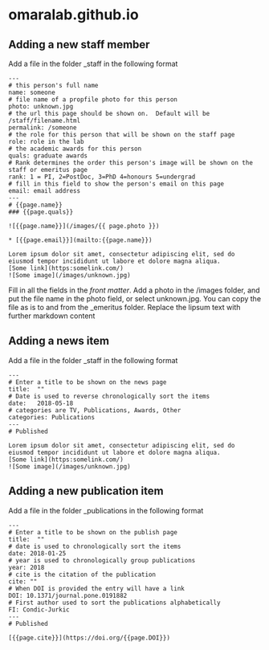 # omaralab.github.io

## Adding a new staff member

Add a file in the folder _staff in the following format

```Liquid
---
# this person's full name
name: someone
# file name of a propfile photo for this person
photo: unknown.jpg
# the url this page should be shown on.  Default will be /staff/filename.html
permalink: /someone
# the role for this person that will be shown on the staff page
role: role in the lab
# the academic awards for this person 
quals: graduate awards
# Rank determines the order this person's image will be shown on the staff or emeritus page
rank: 1 = PI, 2=PostDoc, 3=PhD 4=honours 5=undergrad
# fill in this field to show the person's email on this page
email: email address
---
# {{page.name}} 
### {{page.quals}}

![{{page.name}}](/images/{{ page.photo }})

* [{{page.email}}](mailto:{{page.name}})

Lorem ipsum dolor sit amet, consectetur adipiscing elit, sed do eiusmod tempor incididunt ut labore et dolore magna aliqua. 
[Some link](https:somelink.com/)
![Some image](/images/unknown.jpg)
```  
Fill in all the fields in the *front matter*. Add a photo in the /images folder, and put the file name in the photo field, or select unknown.jpg.
You can copy the file as is to and from the _emeritus folder. 
Replace the lipsum text with further markdown content

## Adding a news item
Add a file in the folder _staff in the following format

```Liquid
---
# Enter a title to be shown on the news page
title:  ""
# Date is used to reverse chronologically sort the items
date:   2018-05-18 
# categories are TV, Publications, Awards, Other
categories: Publications
---
# Published 

Lorem ipsum dolor sit amet, consectetur adipiscing elit, sed do eiusmod tempor incididunt ut labore et dolore magna aliqua. 
[Some link](https:somelink.com/)
![Some image](/images/unknown.jpg)
``` 

## Adding a new publication item
Add a file in the folder _publications in the following format

```Liquid
---
# Enter a title to be shown on the publish page
title:  ""
# date is used to chronologically sort the items
date: 2018-01-25 
# year is used to chronologically group publications 
year: 2018
# cite is the citation of the publication
cite: ""
# When DOI is provided the entry will have a link
DOI: 10.1371/journal.pone.0191882
# First author used to sort the publications alphabetically 
FI: Condic-Jurkic
---
# Published 

[{{page.cite}}](https://doi.org/{{page.DOI}})
``` 


